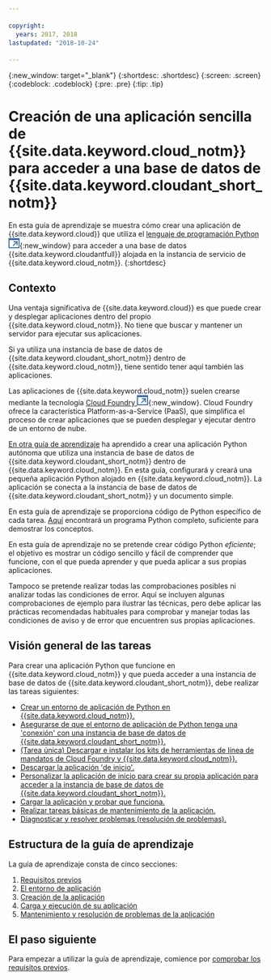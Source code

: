 ```yaml
---

copyright:
  years: 2017, 2018
lastupdated: "2018-10-24"

---
```


{:new_window: target="_blank"}
{:shortdesc: .shortdesc}
{:screen: .screen}
{:codeblock: .codeblock}
{:pre: .pre}
{:tip: .tip}

<!-- Acrolinx: 2017-05-10 -->

# Creación de una aplicación sencilla de {{site.data.keyword.cloud_notm}} para acceder a una base de datos de {{site.data.keyword.cloudant_short_notm}}

En esta guía de aprendizaje se muestra cómo crear una aplicación de {{site.data.keyword.cloud}} que utiliza el [lenguaje de programación Python ![Icono de enlace externo](../images/launch-glyph.svg "Icono de enlace externo")](https://www.python.org/){:new_window} para acceder a una base de datos {{site.data.keyword.cloudantfull}} alojada en la instancia de servicio de {{site.data.keyword.cloud_notm}}.
{:shortdesc}

## Contexto

Una ventaja significativa de {{site.data.keyword.cloud}} es que puede crear y desplegar aplicaciones dentro del propio {{site.data.keyword.cloud_notm}}.
No tiene que buscar y mantener un servidor para ejecutar sus aplicaciones.

Si ya utiliza una instancia de base de datos de {{site.data.keyword.cloudant_short_notm}} dentro de {{site.data.keyword.cloud_notm}}, tiene sentido tener aquí también las aplicaciones.

Las aplicaciones de {{site.data.keyword.cloud_notm}} suelen crearse mediante la tecnología [Cloud Foundry ![Icono de enlace externo](../images/launch-glyph.svg "Icono de enlace externo")](https://en.wikipedia.org/wiki/Cloud_Foundry){:new_window}.
Cloud Foundry ofrece la característica Platform-as-a-Service (PaaS), que simplifica el proceso de crear aplicaciones que se pueden desplegar y ejecutar dentro de un entorno de nube.

[En otra guía de aprendizaje](create_database.html) ha aprendido a crear una aplicación Python autónoma que utiliza una instancia de base de datos de {{site.data.keyword.cloudant_short_notm}}
dentro de {{site.data.keyword.cloud_notm}}.
En esta guía, configurará y creará una pequeña aplicación Python alojado en {{site.data.keyword.cloud_notm}}.
La aplicación se conecta a la instancia de base de datos de {{site.data.keyword.cloudant_short_notm}} y un documento simple.

En esta guía de aprendizaje se proporciona código de Python específico de cada tarea.
[Aquí](create_bmxapp_createapp.html#complete-listing) encontrará un programa Python completo, suficiente para demostrar los conceptos.

En esta guía de aprendizaje no se pretende crear código Python _eficiente_; el objetivo es mostrar un código sencillo y fácil de comprender que funcione, con el que pueda aprender y que pueda aplicar a sus propias aplicaciones.

Tampoco se pretende realizar todas las comprobaciones posibles ni analizar todas las condiciones de error.
Aquí se incluyen algunas comprobaciones de ejemplo para ilustrar las técnicas, pero debe aplicar las prácticas recomendadas habituales para comprobar y manejar todas las condiciones de aviso y de error que encuentren sus propias aplicaciones.

## Visión general de las tareas

Para crear una aplicación Python que funcione en {{site.data.keyword.cloud_notm}} y que pueda acceder a una instancia de base de datos de {{site.data.keyword.cloudant_short_notm}}, debe realizar las tareas siguientes:

-   [Crear un entorno de aplicación de Python en {{site.data.keyword.cloud_notm}}.](create_bmxapp_appenv.html#creating)
-   [Asegurarse de que el entorno de aplicación de Python tenga una 'conexión' con una instancia de base de datos de {{site.data.keyword.cloudant_short_notm}}. ](create_bmxapp_appenv.html#connecting)
-   [(Tarea única) Descargar e instalar los kits de herramientas de línea de mandatos de Cloud Foundry y {{site.data.keyword.cloud_notm}}. ](create_bmxapp_appenv.html#toolkits)
-   [Descargar la aplicación 'de inicio'.](create_bmxapp_appenv.html#starter)
-   [Personalizar la aplicación de inicio para crear su propia aplicación para acceder a la instancia de base de datos de {{site.data.keyword.cloudant_short_notm}}. ](create_bmxapp_createapp.html#theApp)
-   [Cargar la aplicación y probar que funciona.](create_bmxapp_upload.html#uploading)
-   [Realizar tareas básicas de mantenimiento de la aplicación.](create_bmxapp_maintain.html#maintenance)
-   [Diagnosticar y resolver problemas (resolución de problemas).](create_bmxapp_maintain.html#troubleshooting)

## Estructura de la guía de aprendizaje

La guía de aprendizaje consta de cinco secciones:

1.  [Requisitos previos](create_bmxapp_prereq.html)
2.  [El entorno de aplicación](create_bmxapp_appenv.html)
3.  [Creación de la aplicación](create_bmxapp_createapp.html)
4.  [Carga y ejecución de su aplicación](create_bmxapp_upload.html)
5.  [Mantenimiento y resolución de problemas de la aplicación](create_bmxapp_maintain.html)

## El paso siguiente

Para empezar a utilizar la guía de aprendizaje, comience por [comprobar los requisitos previos](create_bmxapp_prereq.html).
